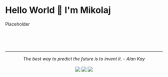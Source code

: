 # Hello World 👋 I'm Mikolaj

Placeholder

<br>

<br>
<br>

<hr>

<p align="center">
   <i>The best way to predict the future is to invent it. - Alan Kay</i>
   <br>

<br>
<a target="_blank" href="https://www.linkedin.com/in/mwitkowicz"><img src="https://img.shields.io/badge/-LinkedIn-0077B5?style=for-the-badge&logo=Linkedin&logoColor=white"></img></a>
<a target="_blank" href="https://forum.xda-developers.com/m/ivorocc.7390007/"><img src="https://img.shields.io/badge/xda%20developers-2DAAE9?style=for-the-badge&logo=xda-developers&logoColor=white"></img></a>
<a target="_blank" href="https://github.com/ivorocc"><img src="https://img.shields.io/badge/GitHub-100000?style=for-the-badge&logo=github&logoColor=white"></img></a>


